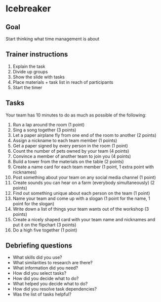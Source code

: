
# Icebreaker

## Goal

Start thinking what time management is about

## Trainer instructions

1. Explain the task
2. Divide up groups
3. Show the slide with tasks
4. Place materials + task list in reach of participants
5. Start the timer


## Tasks

Your team has 10 minutes to do as much as possible of the following:

1. Run a lap around the room (1 point)
2. Sing a song together (3 points)
3. Let a paper airplane fly from one end of the room to another (2 points)
4. Assign a nickname to each team member (1 points)
5. Get a paper signed by every person in the room (1 point)
6. Count the number of pets owned by your team (4 points)
7. Convince a member of another team to join you (4 points)
8. Build a tower from the materials on the table (2 points)
9. Create a name card for each team member (1 point, 1 extra point with nicknames)
10. Post something about your team on any social media channel (1 point)
11. Create sounds you can hear on a farm (everybody simultaneously) (2 points)
12. Find out something unique about each person on the team (1 point)
13. Name your team and come up with a slogan (1 point for the name, 1 point for the slogan)
14. Write down a list of things your team wants out of the workshop (3 points)
15. Create a nicely shaped card with your team name and nicknames and put it on the flipchart (3 points)
16. Do a high five together (1 point)


## Debriefing questions

* What skills did you use?
* What similarities to research are there?
* What information did you need?
* How did you select tasks?
* How did you decide what to do?
* What helped you decide what to do?
* How did you resolve task dependencies?
* Was the list of tasks helpful?

